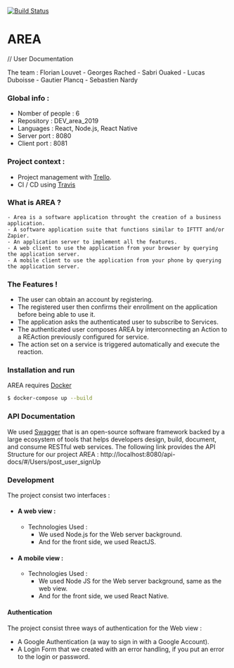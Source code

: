 [![Build Status](https://travis-ci.com/Tifloz/DEV_area_2019.svg?token=pTcnxC4Rz6TMqaVu5wks&branch=master)](https://travis-ci.com/Tifloz/DEV_area_2019)
# AREA

// User Documentation

The team : Florian Louvet - Georges Rached - Sabri Ouaked - Lucas Duboisse - Gautier Plancq - Sebastien Nardy

### Global info :
 - Nomber of people : 6
 - Repository : DEV_area_2019
 - Languages : React, Node.js, React Native
 - Server port : 8080
 - Client port : 8081
 
 
### Project context :

 - Project management with [Trello](https://trello.com/b/opGjBwdh/area).
 - CI / CD using [Travis](https://dillinger.io/)

### What is AREA ?
    - Area is a software application throught the creation of a business application.
    - A software application suite that functions similar to IFTTT and/or Zapier.
    - An application server to implement all the features.
    - A web client to use the application from your browser by querying the application server.
    - A mobile client to use the application from your phone by querying the application server.

### The Features !

  - The user can obtain an account by registering.
  - The registered user then confirms their enrollment on the application before being able to use it.
  - The application asks the authenticated user to subscribe to Services.
  - The authenticated user composes AREA by interconnecting an Action to a REAction previously configured for service.
  - The action set on a service is triggered automatically and execute the reaction.

### Installation and run

AREA requires [Docker](https://www.docker.com/)



```sh
$ docker-compose up --build
```

### API Documentation

We used [Swagger](https://swagger.io/) that is an open-source software framework backed by a large ecosystem of tools that helps developers design, build, document, and consume RESTful web services.
The following link provides the API Structure for our project AREA : http://localhost:8080/api-docs/#/Users/post_user_signUp

### Development

The project consist two interfaces :

 - #### A web view :
    - Technologies Used :
      - We used Node.js for the Web server background.
      - And for the front side, we used ReactJS.

 - #### A mobile view :
    - Technologies Used :
      - We used Node JS for the Web server background, same as the web view.
      - And for the front side, we used React Native.

#### Authentication

The project consist three ways of authentication for the Web view :
  - A Google Authentication (a way to sign in with a Google Account).
  - A Login Form that we created with an error handling, if you put an error to the login or password.